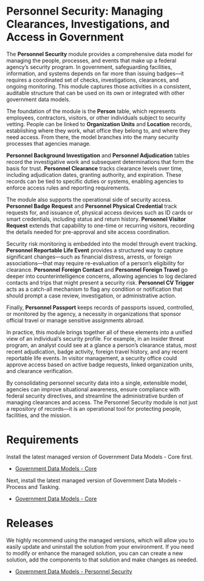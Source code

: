 # Personnel Security: Managing Clearances, Investigations, and Access in Government

The **Personnel Security** module provides a comprehensive data model for managing the people, processes, and events that make up a federal agency’s security program. In government, safeguarding facilities, information, and systems depends on far more than issuing badges—it requires a coordinated set of checks, investigations, clearances, and ongoing monitoring. This module captures those activities in a consistent, auditable structure that can be used on its own or integrated with other government data models.

The foundation of the module is the **Person** table, which represents employees, contractors, visitors, or other individuals subject to security vetting. People can be linked to **Organization Units** and **Location** records, establishing where they work, what office they belong to, and where they need access. From there, the model branches into the many security processes that agencies manage.

**Personnel Background Investigation** and **Personnel Adjudication** tables record the investigative work and subsequent determinations that form the basis for trust. **Personnel Clearance** tracks clearance levels over time, including adjudication dates, granting authority, and expiration. These records can be tied to specific duties or systems, enabling agencies to enforce access rules and reporting requirements.

The module also supports the operational side of security access. **Personnel Badge Request** and **Personnel Physical Credential** track requests for, and issuance of, physical access devices such as ID cards or smart credentials, including status and return history. **Personnel Visitor Request** extends that capability to one-time or recurring visitors, recording the details needed for pre-approval and site access coordination.

Security risk monitoring is embedded into the model through event tracking. **Personnel Reportable Life Event** provides a structured way to capture significant changes—such as financial distress, arrests, or foreign associations—that may require re-evaluation of a person’s eligibility for clearance. **Personnel Foreign Contact** and **Personnel Foreign Travel** go deeper into counterintelligence concerns, allowing agencies to log declared contacts and trips that might present a security risk. **Personnel CV Trigger** acts as a catch-all mechanism to flag any condition or notification that should prompt a case review, investigation, or administrative action.

Finally, **Personnel Passport** keeps records of passports issued, controlled, or monitored by the agency, a necessity in organizations that sponsor official travel or manage sensitive assignments abroad.

In practice, this module brings together all of these elements into a unified view of an individual’s security profile. For example, in an insider threat program, an analyst could see at a glance a person’s clearance status, most recent adjudication, badge activity, foreign travel history, and any recent reportable life events. In visitor management, a security office could approve access based on active badge requests, linked organization units, and clearance verification.

By consolidating personnel security data into a single, extensible model, agencies can improve situational awareness, ensure compliance with federal security directives, and streamline the administrative burden of managing clearances and access. The Personnel Security module is not just a repository of records—it is an operational tool for protecting people, facilities, and the mission.

# Requirements

Install the latest managed version of Government Data Models - Core first.

  - [Government Data Models - Core](../core/releases/)

Next, install the latest managed version of Government Data Models - Process and Tasking.

  - [Government Data Models - Core](../process-and-tasking/releases/)

# Releases

We highly recommend using the managed versions, which will allow you to easily update and uninstall the solution from your environment. If you need to modify or enhance the managed solution, you can can create a new solution, add the components to that solution and make changes as needed.

  - [Government Data Models - Personnel Security](releases)
